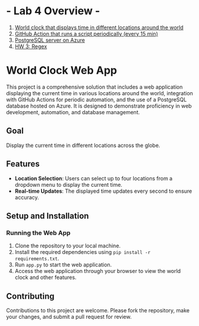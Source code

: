 # - Lab 4 Overview -
1. [World clock that displays time in different locations around the world](./app.py)
2. [GitHub Action that runs a script periodically (every 15 min)](./hello.py)
3. [PostgreSQL server on Azure](./510-3.png)
4. [HW 3: Regex](./HW3.ipynb)

# World Clock Web App

This project is a comprehensive solution that includes a web application displaying the current time in various locations around the world, integration with GitHub Actions for periodic automation, and the use of a PostgreSQL database hosted on Azure. It is designed to demonstrate proficiency in web development, automation, and database management.

## Goal
Display the current time in different locations across the globe.

## Features

- **Location Selection**: Users can select up to four locations from a dropdown menu to display the current time.
- **Real-time Updates**: The displayed time updates every second to ensure accuracy.

## Setup and Installation

### Running the Web App

1. Clone the repository to your local machine.
2. Install the required dependencies using `pip install -r requirements.txt`.
3. Run `app.py` to start the web application.
4. Access the web application through your browser to view the world clock and other features.

## Contributing

Contributions to this project are welcome. Please fork the repository, make your changes, and submit a pull request for review.